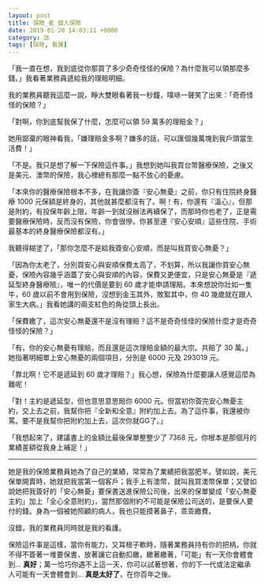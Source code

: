 ```yaml
---
layout: post
title: 保險_者_個人保險
date: 2019-01-20 14:03:11 +0000
category: 誌
tags: [保險, 看護]
---
```



「我一直在想，我到底從你那買了多少奇奇怪怪的保險？為什麼我可以領那麼多錢。」我看著業務員遞給我的理賠明細。

<!--more-->
我的業務員聽我這麼一說，睜大雙眼看著我一秒鐘，噗哧一聲笑了出來：「奇奇怪怪的保險？」

「對啊，你到底幫我保了什麼，怎麼可以領 59 萬多的理賠金？」

她用鄙棄的眼神看我，「嫌理賠金多啊？嫌多的話，可以匯個幾萬塊到我戶頭當生活費！」

「不是。我只是想了解一下保險這件事。」我想到她叫我買台幣醫療保險，之後又是美元、澳幣的保險，我心裡總有那麼一點不放心的憂慮。

「本來你的醫療保險根本不多，在我讓你簽『安心無憂』之前，你只有住院終身醫療 1000 元保額是終身的，其他就甚麼都沒有了。啊！有，你還有『溫心』，但那是附約，有投保年齡上限，年齡一到就沒辦法再續保了，而那時你也老了，正是需要醫療保險時，反而沒有保險，你會很慘。你甚至連『安心安順』這些住院、手術最基本的終身醫療保險都沒有。」

我聽得糊塗了，「那你怎麼不是給我簽安心安順，而是叫我買安心無憂？」

「因為你太老了，分別買安心與安順保費太高了，不划算，所以我讓你買安心無憂，保險內容幾乎涵蓋了安心與安順的內容，保費又更便宜，只是安心無憂是『遞延型終身醫療險』，唯一的代價是要到 60 歲才能申請理賠。本來想說你壯如一隻牛，60 歲以前不會用到保險，沒想到金玉其外，敗絮其中，你 40 幾歲就在跟人家生大病。」我看她講的兩支紅色的角從頭上長出。

「保費繳了，這次安心無憂還不是沒有理賠？這不是奇奇怪怪的保險什麼才是奇奇怪怪的保險？」

「有，你的安心無憂有理賠，而且還是這次理賠金額的最大宗。共賠了 30 萬。」她指著明細單上安心無憂的兩個項目，分別是 6000 元及 293019 元。

「靠北啊！它不是遞延到 60 歲才理賠？」我心想，保險為什麼要讓人感覺這麼為難呢！

「對！主約是遞延型，但也意思意思賠你 6000 元。但當初你簽完安心無憂主約，交上去之前，我幫你把『全新和全意』附約加上去。為了這件事，我還被你罵。要不是我幫你把附約加上去，這次你就GG了。」

「我想起來了，建議書上的金額比最後保單整整少了 7368 元，你根本是那個月的業績差額從我身上補足！」

***
她是我的保險業務員她為了自己的業績，常常為了業績把我當肥羊。譬如說，美元保單開賣時，她就把我當第一個客戶；我手上有澳幣，就叫我買澳幣保單；又譬如說她把我簽好的「安心無憂」要保書送進保險公司後，出來的保單變成「安心無憂主約」加上「全心全意附約」，當然那個附約不可能是保險公司送的，是要保人要付的錢。身為一個被她照顧的病人，我也只能摸著鼻子，乖乖繳費。

沒錯，我的業務員同時就是我的看護。

保險這件事是這樣，當你有能力，又耳根子軟時，隨著業務員持有你的把柄，你就不得不簽著一堆要保書，放著讓它自動扣繳，繳著繳著，「可能」有一天你會體會到… **真好**；萬一恰巧你遇不上這一天，你可以試著想著，你的下一代或法定繼承人可能有一天會體會到… **真是太好了**，在你百年之後。
